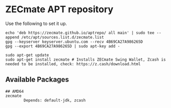 # ZECmate APT repository

Use the following to set it up. 
```
echo 'deb https://zecmate.github.io/aptrepo/ all main' | sudo tee --append /etc/apt/sources.list.d/zecmate.list
gpg --keyserver keyserver.ubuntu.com --recv 4B69CA27A986265D
gpg --export 4B69CA27A986265D | sudo apt-key add -

sudo apt-get update
sudo apt-get install zecmate # Installs ZECmate Swing Wallet, Zcash is needed to be installed, check: https://z.cash/download.html
```

## Available Packages
```
## AMD64
zecmate
        Depends: default-jdk, zcash
```
